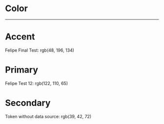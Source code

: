 
# Color

---

# Accent

  
Felipe Final Test: rgb(48, 196, 134)  


# Primary

  
Felipe Test 12: rgb(122, 110, 65)  


# Secondary

  
Token without data source: rgb(39, 42, 72)  
